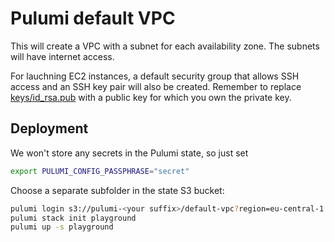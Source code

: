 # Pulumi default VPC

This will create a VPC with a subnet for each availability zone.
The subnets will have internet access.

For lauchning EC2 instances, a default security group that allows SSH access and an SSH key pair will also be created.
Remember to replace [keys/id_rsa.pub](keys/id_rsa.pub) with a public key for which you own the private key.

## Deployment

We won't store any secrets in the Pulumi state, so just set

```bash
export PULUMI_CONFIG_PASSPHRASE="secret"
```

Choose a separate subfolder in the state S3 bucket:

```bash
pulumi login s3://pulumi-<your suffix>/default-vpc?region=eu-central-1
pulumi stack init playground
pulumi up -s playground
```
